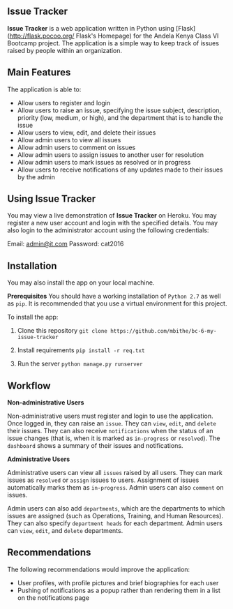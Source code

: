 ## Issue Tracker

__Issue Tracker__ is a web application written in Python using [Flask](http://flask.pocoo.org/ Flask's Homepage) for the Andela Kenya Class VI Bootcamp project. The application is a simple way to keep track of issues raised by people within an organization.

## Main Features

The application is able to:

- Allow users to register and login
- Allow users to raise an issue, specifying the issue subject, description, priority (low, medium, or high), and the department that is to handle the issue
- Allow users to view, edit, and delete their issues
- Allow admin users to view all issues
- Allow admin users to comment on issues
- Allow admin users to assign issues to another user for resolution
- Allow admin users to mark issues as resolved or in progress
- Allow users to receive notifications of any updates made to their issues by the admin

## Using Issue Tracker

You may view a live demonstration of __Issue Tracker__ on Heroku. You may register a new user account and login with the specified details. You may also login to the administrator account using the following credentials:

Email: admin@it.com
Password: cat2016

## Installation

You may also install the app on your local machine. 

__Prerequisites__
You should have a working installation of `Python 2.7` as well as `pip`. It is recommended that you use a virtual environment for this project.

To install the app:

1. Clone this repository
`git clone https://github.com/mbithe/bc-6-my-issue-tracker`

2. Install requirements
`pip install -r req.txt`

3. Run the server
`python manage.py runserver`

## Workflow

__Non-administrative Users__

Non-administrative users must register and login to use the application. Once logged in, they can raise an `issue`. They can `view`, `edit`, and `delete` their issues. They can also receive `notifications` when the status of an issue changes (that is, when it is marked as `in-progress` or `resolved`). The `dashboard` shows a summary of their issues and notifications.

__Administrative Users__

Administrative users can view all `issues` raised by all users. They can mark issues as `resolved` or `assign` issues to users. Assignment of issues automatically marks them as `in-progress`. Admin users can also `comment` on issues.

Admin users can also add `departments`, which are the departments to which issues are assigned (such as Operations, Training, and Human Resources). They can also specify `department heads` for each department. Admin users can `view`, `edit`, and `delete` departments. 

## Recommendations

The following recommendations would improve the application:

- User profiles, with profile pictures and brief biographies for each user
- Pushing of notifications as a popup rather than rendering them in a list on the notifications page
